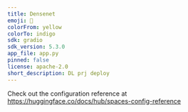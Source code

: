 ```yaml
---
title: Densenet
emoji: 🐢
colorFrom: yellow
colorTo: indigo
sdk: gradio
sdk_version: 5.3.0
app_file: app.py
pinned: false
license: apache-2.0
short_description: DL prj deploy
---
```


Check out the configuration reference at https://huggingface.co/docs/hub/spaces-config-reference
